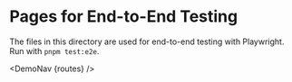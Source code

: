 <script>
  import { DemoNav } from '$site'
  import { page } from '$app/state'

  const routes = Object.keys(import.meta.glob(`./**/+page.{svx,svelte,md}`)).map(
    (filename) => {
      const parts = filename.split(`/`).filter((part) => !part.startsWith(`(`)) // remove hidden route segments
      return `${page.url.pathname}/${parts.slice(1, -1).join(`/`)}`
    },
  )
</script>

# Pages for End-to-End Testing

The files in this directory are used for end-to-end testing with Playwright. Run with `pnpm test:e2e`.

<DemoNav {routes} />
